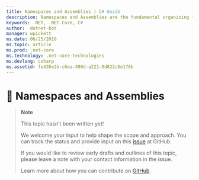 ```yaml
---
title: Namespaces and Assemblies | C# Guide
description: Namespaces and Assemblies are the fundamental organizing features for C#
keywords: .NET, .NET Core, C#
author:  dotnet-bot
manager: wpickett
ms.date: 06/25/2016
ms.topic: article
ms.prod: .net-core
ms.technology: .net-core-technologies
ms.devlang: csharp
ms.assetid: fe436e2b-c6ea-490d-a221-0d822c6e178b
---
```


# 🔧 Namespaces and Assemblies

> **Note**
> 
> This topic hasn’t been written yet! 
>
> We welcome your input to help shape the scope and approach. You can track the status and provide input on this
> [issue](https://github.com/dotnet/docs/issues/962) at GitHub.
> 
> If you would like to review early drafts and outlines of this topic, please leave a note with your contact information in the issue.
>
> Learn more about how you can contribute on [GitHub](https://github.com/dotnet/docs/blob/master/CONTRIBUTING.md).
>
